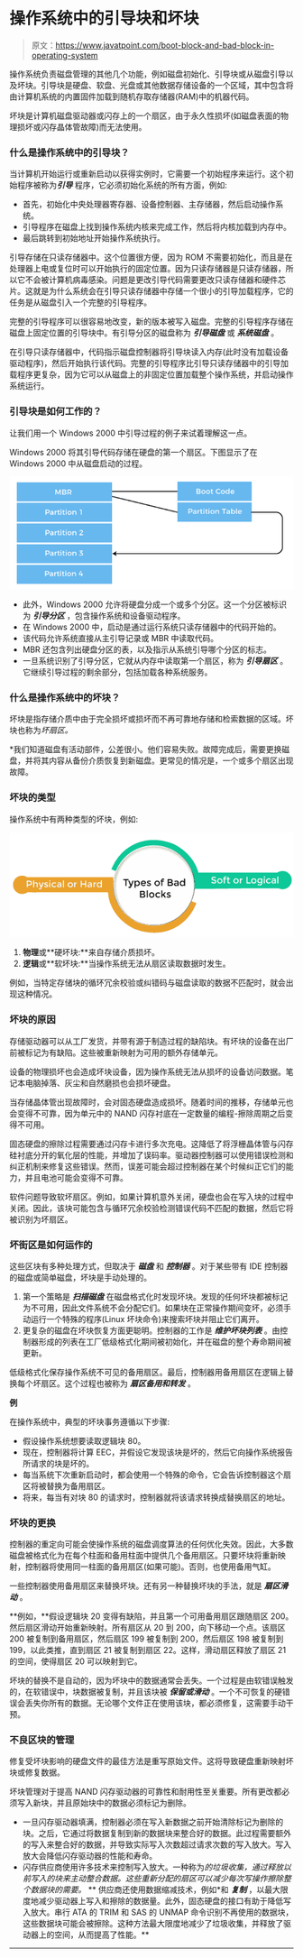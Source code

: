 # 操作系统中的引导块和坏块

> 原文：<https://www.javatpoint.com/boot-block-and-bad-block-in-operating-system>

操作系统负责磁盘管理的其他几个功能，例如磁盘初始化、引导块或从磁盘引导以及坏块。引导块是硬盘、软盘、光盘或其他数据存储设备的一个区域，其中包含将由计算机系统的内置固件加载到随机存取存储器(RAM)中的机器代码。

坏块是计算机磁盘驱动器或闪存上的一个扇区，由于永久性损坏(如磁盘表面的物理损坏或闪存晶体管故障)而无法使用。

### 什么是操作系统中的引导块？

当计算机开始运行或重新启动以获得实例时，它需要一个初始程序来运行。这个初始程序被称为***引导*** 程序，它必须初始化系统的所有方面，例如:

*   首先，初始化中央处理器寄存器、设备控制器、主存储器，然后启动操作系统。
*   引导程序在磁盘上找到操作系统内核来完成工作，然后将内核加载到内存中。
*   最后跳转到初始地址开始操作系统执行。

引导存储在只读存储器中。这个位置很方便，因为 ROM 不需要初始化，而且是在处理器上电或复位时可以开始执行的固定位置。因为只读存储器是只读存储器，所以它不会被计算机病毒感染。问题是更改引导代码需要更改只读存储器和硬件芯片。这就是为什么系统会在引导只读存储器中存储一个很小的引导加载程序，它的任务是从磁盘引入一个完整的引导程序。

完整的引导程序可以很容易地改变，新的版本被写入磁盘。完整的引导程序存储在磁盘上固定位置的引导块中。有引导分区的磁盘称为 ***引导磁盘*** 或 ***系统磁盘*** 。

在引导只读存储器中，代码指示磁盘控制器将引导块读入内存(此时没有加载设备驱动程序)，然后开始执行该代码。完整的引导程序比引导只读存储器中的引导加载程序更复杂，因为它可以从磁盘上的非固定位置加载整个操作系统，并启动操作系统运行。

### 引导块是如何工作的？

让我们用一个 Windows 2000 中引导过程的例子来试着理解这一点。

Windows 2000 将其引导代码存储在硬盘的第一个扇区。下图显示了在 Windows 2000 中从磁盘启动的过程。

![Boot Block and Bad Block in Operating System](img/65c87ef0e0d83b42586d8a95a96f7522.png)

*   此外，Windows 2000 允许将硬盘分成一个或多个分区。这一个分区被标识为 ***引导分区*** ，包含操作系统和设备驱动程序。
*   在 Windows 2000 中，启动是通过运行系统只读存储器中的代码开始的。
*   该代码允许系统直接从主引导记录或 MBR 中读取代码。
*   MBR 还包含列出硬盘分区的表，以及指示从系统引导哪个分区的标志。
*   一旦系统识别了引导分区，它就从内存中读取第一个扇区，称为 ***引导扇区*** 。它继续引导过程的剩余部分，包括加载各种系统服务。

### 什么是操作系统中的坏块？

坏块是指存储介质中由于完全损坏或损坏而不再可靠地存储和检索数据的区域。坏块也称为*坏扇区。*

 *我们知道磁盘有活动部件，公差很小。他们容易失败。故障完成后，需要更换磁盘，并将其内容从备份介质恢复到新磁盘。更常见的情况是，一个或多个扇区出现故障。

### 坏块的类型

操作系统中有两种类型的坏块，例如:

![Boot Block and Bad Block in Operating System](img/b01185b03859caec4c344c2c35cd6cd1.png)

1.  **物理**或**硬坏块:**来自存储介质损坏。
2.  **逻辑**或**软坏块:**当操作系统无法从扇区读取数据时发生。

例如，当特定存储块的循环冗余校验或纠错码与磁盘读取的数据不匹配时，就会出现这种情况。

### 坏块的原因

存储驱动器可以从工厂发货，并带有源于制造过程的缺陷块。有坏块的设备在出厂前被标记为有缺陷。这些被重新映射为可用的额外存储单元。

设备的物理损坏也会造成坏块设备，因为操作系统无法从损坏的设备访问数据。笔记本电脑掉落、灰尘和自然磨损也会损坏硬盘。

当存储晶体管出现故障时，会对固态硬盘造成损坏。随着时间的推移，存储单元也会变得不可靠，因为单元中的 NAND 闪存衬底在一定数量的编程-擦除周期之后变得不可用。

固态硬盘的擦除过程需要通过闪存卡进行多次充电。这降低了将浮栅晶体管与闪存硅衬底分开的氧化层的性能，并增加了误码率。驱动器控制器可以使用错误检测和纠正机制来修复这些错误。然而，误差可能会超过控制器在某个时候纠正它们的能力，并且电池可能会变得不可靠。

软件问题导致软坏扇区。例如，如果计算机意外关闭，硬盘也会在写入块的过程中关闭。因此，该块可能包含与循环冗余校验检测错误代码不匹配的数据，然后它将被识别为坏扇区。

### 坏街区是如何运作的

这些区块有多种处理方式，但取决于 ***磁盘*** 和 ***控制器*** 。对于某些带有 IDE 控制器的磁盘或简单磁盘，坏块是手动处理的。

1.  第一个策略是 ***扫描磁盘*** 在磁盘格式化时发现坏块。发现的任何坏块都被标记为不可用，因此文件系统不会分配它们。如果块在正常操作期间变坏，必须手动运行一个特殊的程序(Linux 坏块命令)来搜索坏块并阻止它们离开。
2.  更复杂的磁盘在坏块恢复方面更聪明。控制器的工作是 ***维护坏块列表*** 。由控制器形成的列表在工厂低级格式化期间被初始化，并在磁盘的整个寿命期间被更新。

低级格式化保存操作系统不可见的备用扇区。最后，控制器用备用扇区在逻辑上替换每个坏扇区。这个过程也被称为 ***扇区备用和转发*** 。

**例**

在操作系统中，典型的坏块事务遵循以下步骤:

*   假设操作系统想要读取逻辑块 80。
*   现在，控制器将计算 EEC，并假设它发现该块是坏的，然后它向操作系统报告所请求的块是坏的。
*   每当系统下次重新启动时，都会使用一个特殊的命令，它会告诉控制器这个扇区将被替换为备用扇区。
*   将来，每当有对块 80 的请求时，控制器就将该请求转换成替换扇区的地址。

### 坏块的更换

控制器的重定向可能会使操作系统的磁盘调度算法的任何优化失效。因此，大多数磁盘被格式化为在每个柱面和备用柱面中提供几个备用扇区。只要坏块将重新映射，控制器将使用同一柱面的备用扇区(如果可能)。否则，也使用备用气缸。

一些控制器使用备用扇区来替换坏块。还有另一种替换坏块的手法，就是 ***扇区滑动*** 。

**例如，**假设逻辑块 20 变得有缺陷，并且第一个可用备用扇区跟随扇区 200。然后扇区滑动开始重新映射。所有扇区从 20 到 200，向下移动一个点。该扇区 200 被复制到备用扇区，然后扇区 199 被复制到 200，然后扇区 198 被复制到 199，以此类推，直到扇区 21 被复制到扇区 22。这样，滑动扇区释放了扇区 21 的空间，使得扇区 20 可以映射到它。

坏块的替换不是自动的，因为坏块中的数据通常会丢失。一个过程是由软错误触发的，在软错误中，块数据被复制，并且该块被 ***保留或滑动*** 。一个不可恢复的硬错误会丢失你所有的数据。无论哪个文件正在使用该块，都必须修复，这需要手动干预。

### 不良区块的管理

修复受坏块影响的硬盘文件的最佳方法是重写原始文件。这将导致硬盘重新映射坏块或修复数据。

坏块管理对于提高 NAND 闪存驱动器的可靠性和耐用性至关重要。所有更改都必须写入新块，并且原始块中的数据必须标记为删除。

*   一旦闪存驱动器填满，控制器必须在写入新数据之前开始清除标记为删除的块。之后，它通过将数据复制到新的数据块来整合好的数据。此过程需要额外的写入来整合好的数据，并导致实际写入次数超过请求次数的写入放大。写入放大会降低闪存驱动器的性能和寿命。
*   闪存供应商使用许多技术来控制写入放大。一种称为*的垃圾收集，通过释放以前写入的块来主动整合数据。这些重新分配的扇区可以减少每次写操作擦除整个数据块的需要。*
**   供应商还使用数据缩减技术，例如*和 ***复制*** ，以最大限度地减少驱动器上写入和擦除的数据量。此外，固态硬盘的接口有助于降低写入放大。串行 ATA 的 TRIM 和 SAS 的 UNMAP 命令识别不再使用的数据块，这些数据块可能会被擦除。这种方法最大限度地减少了垃圾收集，并释放了驱动器上的空间，从而提高了性能。**

 *** * ****
